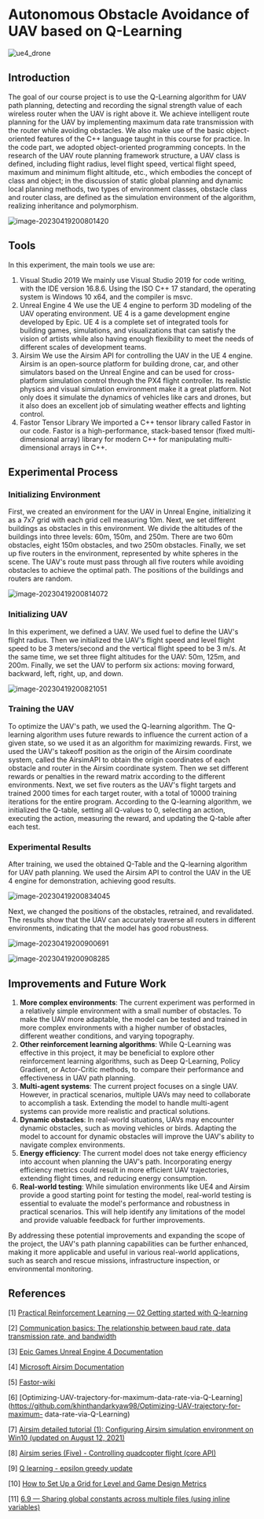 # Autonomous Obstacle Avoidance of UAV based on Q-Learning

![ue4_drone](assets/ue4_drone.gif)

## Introduction

The goal of our course project is to use the Q-Learning algorithm for UAV path planning, detecting and recording the signal strength value of each wireless router when the UAV is right above it. We achieve intelligent route planning for the UAV by implementing maximum data rate transmission with the router while avoiding obstacles. We also make use of the basic object-oriented features of the C++ language taught in this course for practice. In the code part, we adopted object-oriented programming concepts. In the research of the UAV route planning framework structure, a UAV class is defined, including flight radius, level flight speed, vertical flight speed, maximum and minimum flight altitude, etc., which embodies the concept of class and object; in the discussion of static global planning and dynamic local planning methods, two types of environment classes, obstacle class and router class, are defined as the simulation environment of the algorithm, realizing inheritance and polymorphism.

![image-20230419200801420](assets/image-20230419200801420.png)



## Tools

In this experiment, the main tools we use are:

1. Visual Studio 2019 We mainly use Visual Studio 2019 for code writing, with the IDE version 16.8.6. Using the ISO C++ 17 standard, the operating system is Windows 10 x64, and the compiler is msvc.
2. Unreal Engine 4 We use the UE 4 engine to perform 3D modeling of the UAV operating environment. UE 4 is a game development engine developed by Epic. UE 4 is a complete set of integrated tools for building games, simulations, and visualizations that can satisfy the vision of artists while also having enough flexibility to meet the needs of different scales of development teams.
3. Airsim We use the Airsim API for controlling the UAV in the UE 4 engine. Airsim is an open-source platform for building drone, car, and other simulators based on the Unreal Engine and can be used for cross-platform simulation control through the PX4 flight controller. Its realistic physics and visual simulation environment make it a great platform. Not only does it simulate the dynamics of vehicles like cars and drones, but it also does an excellent job of simulating weather effects and lighting control.
4. Fastor Tensor Library We imported a C++ tensor library called Fastor in our code. Fastor is a high-performance, stack-based tensor (fixed multi-dimensional array) library for modern C++ for manipulating multi-dimensional arrays in C++.



## Experimental Process

### Initializing Environment

First, we created an environment for the UAV in Unreal Engine, initializing it as a 7x7 grid with each grid cell measuring 10m. Next, we set different buildings as obstacles in this environment. We divide the altitudes of the buildings into three levels: 60m, 150m, and 250m. There are two 60m obstacles, eight 150m obstacles, and two 250m obstacles. Finally, we set up five routers in the environment, represented by white spheres in the scene. The UAV's route must pass through all five routers while avoiding obstacles to achieve the optimal path. The positions of the buildings and routers are random.

![image-20230419200814072](assets/image-20230419200814072.png)

### Initializing UAV

In this experiment, we defined a UAV. We used fuel to define the UAV's flight radius. Then we initialized the UAV's flight speed and level flight speed to be 3 meters/second and the vertical flight speed to be 3 m/s. At the same time, we set three flight altitudes for the UAV: 50m, 125m, and 200m. Finally, we set the UAV to perform six actions: moving forward, backward, left, right, up, and down.

![image-20230419200821051](assets/image-20230419200821051.png)

### Training the UAV

To optimize the UAV's path, we used the Q-learning algorithm. The Q-learning algorithm uses future rewards to influence the current action of a given state, so we used it as an algorithm for maximizing rewards. First, we used the UAV's takeoff position as the origin of the Airsim coordinate system, called the AirsimAPI to obtain the origin coordinates of each obstacle and router in the Airsim coordinate system. Then we set different rewards or penalties in the reward matrix according to the different environments. Next, we set five routers as the UAV's flight targets and trained 2000 times for each target router, with a total of 10000 training iterations for the entire program. According to the Q-learning algorithm, we initialized the Q-table, setting all Q-values to 0, selecting an action, executing the action, measuring the reward, and updating the Q-table after each test.

### Experimental Results

After training, we used the obtained Q-Table and the Q-learning algorithm for UAV path planning. We used the Airsim API to control the UAV in the UE 4 engine for demonstration, achieving good results.

![image-20230419200834045](assets/image-20230419200834045.png)

Next, we changed the positions of the obstacles, retrained, and revalidated. The results show that the UAV can accurately traverse all routers in different environments, indicating that the model has good robustness.

![image-20230419200900691](assets/image-20230419200900691.png)

![image-20230419200908285](assets/image-20230419200908285.png)



## Improvements and Future Work

1. **More complex environments**: The current experiment was performed in a relatively simple environment with a small number of obstacles. To make the UAV more adaptable, the model can be tested and trained in more complex environments with a higher number of obstacles, different weather conditions, and varying topography.
2. **Other reinforcement learning algorithms**: While Q-Learning was effective in this project, it may be beneficial to explore other reinforcement learning algorithms, such as Deep Q-Learning, Policy Gradient, or Actor-Critic methods, to compare their performance and effectiveness in UAV path planning.
3. **Multi-agent systems**: The current project focuses on a single UAV. However, in practical scenarios, multiple UAVs may need to collaborate to accomplish a task. Extending the model to handle multi-agent systems can provide more realistic and practical solutions.
4. **Dynamic obstacles**: In real-world situations, UAVs may encounter dynamic obstacles, such as moving vehicles or birds. Adapting the model to account for dynamic obstacles will improve the UAV's ability to navigate complex environments.
5. **Energy efficiency**: The current model does not take energy efficiency into account when planning the UAV's path. Incorporating energy efficiency metrics could result in more efficient UAV trajectories, extending flight times, and reducing energy consumption.
6. **Real-world testing**: While simulation environments like UE4 and Airsim provide a good starting point for testing the model, real-world testing is essential to evaluate the model's performance and robustness in practical scenarios. This will help identify any limitations of the model and provide valuable feedback for further improvements.

By addressing these potential improvements and expanding the scope of the project, the UAV's path planning capabilities can be further enhanced, making it more applicable and useful in various real-world applications, such as search and rescue missions, infrastructure inspection, or environmental monitoring.



## References

[1] [Practical Reinforcement Learning — 02 Getting started with Q-learning](https://towardsdatascience.com/practical-reinforcement-learning-02-getting-started-with-q-learning-582f63e4acd9)

[2] [Communication basics: The relationship between baud rate, data transmission rate, and bandwidth](https://blog.csdn.net/xchbx/article/details/11537951)

[3] [Epic Games Unreal Engine 4 Documentation](https://docs.unrealengine.com/4.27/en-US/)

[4] [Microsoft Airsim Documentation](https://microsoft.github.io/AirSim/)

[5] [Fastor-wiki](https://github.com/romeric/Fastor/wiki/Getting-Started)

[6] [Optimizing-UAV-trajectory-for-maximum-data-rate-via-Q-Learning](https://github.com/khinthandarkyaw98/Optimizing-UAV-trajectory-for-maximum-
data-rate-via-Q-Learning)

[7] [Airsim detailed tutorial (1): Configuring Airsim simulation environment on Win10 (updated on August 12, 2021)](https://zhuanlan.zhihu.com/p/267321662)

[8] [Airsim series (Five) - Controlling quadcopter flight (core API)](https://zhuanlan.zhihu.com/p/307956920)

[9] [Q learning - epsilon greedy update](https://stackoverflow.com/questions/48583396/q-learning-epsilon-greedy-update)

[10] [How to Set Up a Grid for Level and Game Design Metrics](https://www.youtube.com/watch?v=KSXshiA59OA&ab_channel=TylerMcCombs)

[11] [6.9 — Sharing global constants across multiple files (using inline variables)](https://www.learncpp.com/cpp-tutorial/sharing-global-constants-across-multiple-files-using-inline-variables/)


